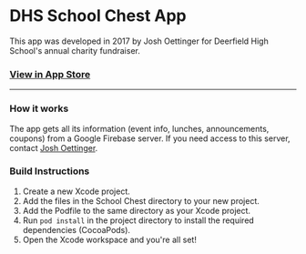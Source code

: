 DHS School Chest App
====================

This app was developed in 2017 by Josh Oettinger for Deerfield High School's annual charity fundraiser.

### [View in App Store](https://itunes.apple.com/us/app/dhs-school-chest/id1312538858?ls=1&mt=8 "School Chest")

---

### How it works
The app gets all its information (event info, lunches, announcements, coupons) from a Google Firebase server. If you need access to this server, contact [Josh Oettinger](mailto:joshkyle98@gmail.com "Email Josh Oettinger").

### Build Instructions
1.  Create a new Xcode project.
2.  Add the files in the School Chest directory to your new project.
3.  Add the Podfile to the same directory as your Xcode project.
3.  Run `pod install` in the project directory to install the required dependencies (CocoaPods).
4.  Open the Xcode workspace and you're all set!
